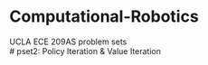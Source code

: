 # Computational-Robotics
UCLA ECE 209AS problem sets
</br># pset2: Policy Iteration & Value Iteration

